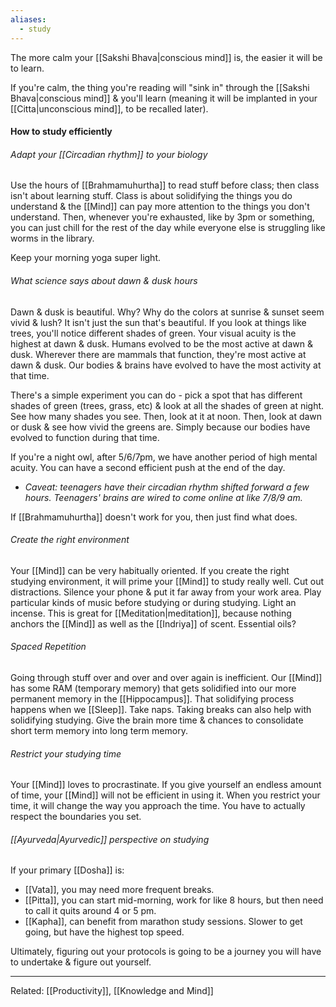 ```yaml
---
aliases:
  - study
---
```

The more calm your [[Sakshi Bhava|conscious mind]] is, the easier it will be to learn.

If you're calm, the thing you're reading will "sink in" through the [[Sakshi Bhava|conscious mind]] & you'll learn (meaning it will be implanted in your [[Citta|unconscious mind]], to be recalled later).

#### How to study efficiently
###### Adapt your [[Circadian rhythm]] to your biology
Use the hours of [[Brahmamuhurtha]] to read stuff before class; then class isn't about learning stuff. Class is about solidifying the things you do understand & the [[Mind]] can pay more attention to the things you don't understand. Then, whenever you're exhausted, like by 3pm or something, you can just chill for the rest of the day while everyone else is struggling like worms in the library.

Keep your morning yoga super light.

###### What science says about dawn & dusk hours
Dawn & dusk is beautiful. Why? Why do the colors at sunrise & sunset seem vivid & lush? It isn't just the sun that's beautiful. If you look at things like trees, you'll notice different shades of green. Your visual acuity is the highest at dawn & dusk. Humans evolved to be the most active at dawn & dusk. Wherever there are mammals that function, they're most active at dawn & dusk. Our bodies & brains have evolved to have the most activity at that time.

There's a simple experiment you can do - pick a spot that has different shades of green (trees, grass, etc) & look at all the shades of green at night. See how many shades you see. Then, look at it at noon. Then, look at dawn or dusk & see how vivid the greens are. Simply because our bodies have evolved to function during that time.

If you're a night owl, after 5/6/7pm, we have another period of high mental acuity. You can have a second efficient push at the end of the day.
- *Caveat: teenagers have their circadian rhythm shifted forward a few hours. Teenagers' brains are wired to come online at like 7/8/9 am.*

If [[Brahmamuhurtha]] doesn't work for you, then just find what does.

###### Create the right environment
Your [[Mind]] can be very habitually oriented. If you create the right studying environment, it will prime your [[Mind]] to study really well.
Cut out distractions.
Silence your phone & put it far away from your work area.
Play particular kinds of music before studying or during studying.
Light an incense. This is great for [[Meditation|meditation]], because nothing anchors the [[Mind]] as well as the [[Indriya]] of scent. Essential oils?

###### Spaced Repetition
Going through stuff over and over and over again is inefficient.
Our [[Mind]] has some RAM (temporary memory) that gets solidified into our more permanent memory in the [[Hippocampus]]. That solidifying process happens when we [[Sleep]]. Take naps. Taking breaks can also help with solidifying studying.
Give the brain more time & chances to consolidate short term memory into long term memory.

###### Restrict your studying time
Your [[Mind]] loves to procrastinate. If you give yourself an endless amount of time, your [[Mind]] will not be efficient in using it. When you restrict your time, it will change the way you approach the time. You have to actually respect the boundaries you set.

###### [[Ayurveda|Ayurvedic]] perspective on studying
If your primary [[Dosha]] is:
- [[Vata]], you may need more frequent breaks.
- [[Pitta]], you can start mid-morning, work for like 8 hours, but then need to call it quits around 4 or 5 pm.
- [[Kapha]], can benefit from marathon study sessions. Slower to get going, but have the highest top speed.

Ultimately, figuring out your protocols is going to be a journey you will have to undertake & figure out yourself.

---
Related: [[Productivity]], [[Knowledge and Mind]]